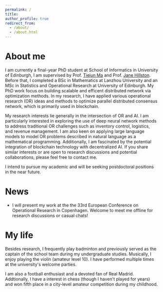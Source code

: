 ```yaml
---
permalink: /
title: 
author_profile: true
redirect_from: 
  - /about/
  - /about.html
---
```


About me
=====

I am currently a final-year PhD student at School of Informatics in University of Edinburgh, I am supervised by  Prof. [Tiejun Ma](https://www.research.ed.ac.uk/en/persons/tiejun-ma) and Prof. [Jane Hillston](https://homepages.inf.ed.ac.uk/jeh/). Before that, I completed a BSc in Mathematics at Lanzhou University and an MSc in Statistics and Operational Research at University of Edinburgh. My PhD work focus on building scalable and efficent distributed network via optimization methods. In my research, I have applied various operational research (OR) ideas and methods to optimize parallel distributed consensus network, which is primarily used in blockchain.

My research interests lie generally in the intersection of OR and AI. I am particularly interested in exploring the use of deep neural network methods to address traditional OR challenges such as inventory control, logistics, and revenue management. I am also keen on applying large language models to model OR problems described in natural language as a mathematical programming. Additionally, I am fascinated by the potential integration of blockchain technology with decentralized AI. If you share similar interests or are open to research discussions and potential collaborations, please feel free to contact me.

I intend to pursue my academic and will be seeking postdoctoral positions in the near future. 

News
=====
* I will present my work at the the 33rd European Conference on Operational Research in Copenhagen. Welcome to meet me offline for research discussions or casual chats!

My life
=====
Besides research, I frequently play badminton and previously served as the captain of the school team during my undergraduate studies. Musically, I enjoy playing the violin (amateur level 10). I have performed multiple times at the university's welcome parties.

I am also a football enthusiast and a devoted fan of Real Madrid. Addtionally, I have a interest in chess (though I haven't played for years) and won fifth place in a city-level amateur competition during my childhood.
